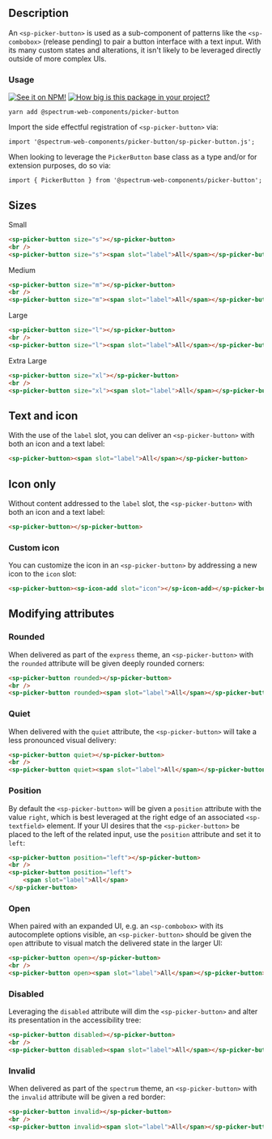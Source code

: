 ## Description

An `<sp-picker-button>` is used as a sub-component of patterns like the `<sp-combobox>` (release pending) to pair a button interface with a text input. With its many custom states and alterations, it isn't likely to be leveraged directly outside of more complex UIs.

### Usage

[![See it on NPM!](https://img.shields.io/npm/v/@spectrum-web-components/picker-button?style=for-the-badge)](https://www.npmjs.com/package/@spectrum-web-components/picker-button)
[![How big is this package in your project?](https://img.shields.io/bundlephobia/minzip/@spectrum-web-components/picker-button?style=for-the-badge)](https://bundlephobia.com/result?p=@spectrum-web-components/picker-button)

```
yarn add @spectrum-web-components/picker-button
```

Import the side effectful registration of `<sp-picker-button>` via:

```
import '@spectrum-web-components/picker-button/sp-picker-button.js';
```

When looking to leverage the `PickerButton` base class as a type and/or for extension purposes, do so via:

```
import { PickerButton } from '@spectrum-web-components/picker-button';
```

## Sizes

<sp-tabs selected="m" auto label="Size Attribute Options">
<sp-tab value="s">Small</sp-tab>
<sp-tab-panel value="s">

```html
<sp-picker-button size="s"></sp-picker-button>
<br />
<sp-picker-button size="s"><span slot="label">All</span></sp-picker-button>
```

</sp-tab-panel>
<sp-tab value="m">Medium</sp-tab>
<sp-tab-panel value="m">

```html
<sp-picker-button size="m"></sp-picker-button>
<br />
<sp-picker-button size="m"><span slot="label">All</span></sp-picker-button>
```

</sp-tab-panel>
<sp-tab value="l">Large</sp-tab>
<sp-tab-panel value="l">

```html
<sp-picker-button size="l"></sp-picker-button>
<br />
<sp-picker-button size="l"><span slot="label">All</span></sp-picker-button>
```

</sp-tab-panel>
<sp-tab value="xl">Extra Large</sp-tab>
<sp-tab-panel value="xl">

```html
<sp-picker-button size="xl"></sp-picker-button>
<br />
<sp-picker-button size="xl"><span slot="label">All</span></sp-picker-button>
```

</sp-tab-panel>
</sp-tabs>

## Text and icon

With the use of the `label` slot, you can deliver an `<sp-picker-button>` with both an icon and a text label:

```html
<sp-picker-button><span slot="label">All</span></sp-picker-button>
```

## Icon only

Without content addressed to the `label` slot, the `<sp-picker-button>` with both an icon and a text label:

```html
<sp-picker-button></sp-picker-button>
```

### Custom icon

You can customize the icon in an `<sp-picker-button>` by addressing a new icon to the `icon` slot:

```html
<sp-picker-button><sp-icon-add slot="icon"></sp-icon-add></sp-picker-button>
```

## Modifying attributes

### Rounded

When delivered as part of the `express` theme, an `<sp-picker-button>` with the `rounded` attribute will be given deeply rounded corners:

```html
<sp-picker-button rounded></sp-picker-button>
<br />
<sp-picker-button rounded><span slot="label">All</span></sp-picker-button>
```

### Quiet

When delivered with the `quiet` attribute, the `<sp-picker-button>` will take a less pronounced visual delivery:

```html
<sp-picker-button quiet></sp-picker-button>
<br />
<sp-picker-button quiet><span slot="label">All</span></sp-picker-button>
```

### Position

By default the `<sp-picker-button>` will be given a `position` attribute with the value `right`, which is best leveraged at the right edge of an associated `<sp-textfield>` element. If your UI desires that the `<sp-picker-button>` be placed to the left of the related input, use the `position` attribute and set it to `left`:

```html
<sp-picker-button position="left"></sp-picker-button>
<br />
<sp-picker-button position="left">
    <span slot="label">All</span>
</sp-picker-button>
```

### Open

When paired with an expanded UI, e.g. an `<sp-combobox>` with its autocomplete options visible, an `<sp-picker-button>` should be given the `open` attribute to visual match the delivered state in the larger UI:

```html
<sp-picker-button open></sp-picker-button>
<br />
<sp-picker-button open><span slot="label">All</span></sp-picker-button>
```

### Disabled

Leveraging the `disabled` attribute will dim the `<sp-picker-button>` and alter its presentation in the accessibility tree:

```html
<sp-picker-button disabled></sp-picker-button>
<br />
<sp-picker-button disabled><span slot="label">All</span></sp-picker-button>
```

### Invalid

When delivered as part of the `spectrum` theme, an `<sp-picker-button>` with the `invalid` attribute will be given a red border:

```html
<sp-picker-button invalid></sp-picker-button>
<br />
<sp-picker-button invalid><span slot="label">All</span></sp-picker-button>
```
